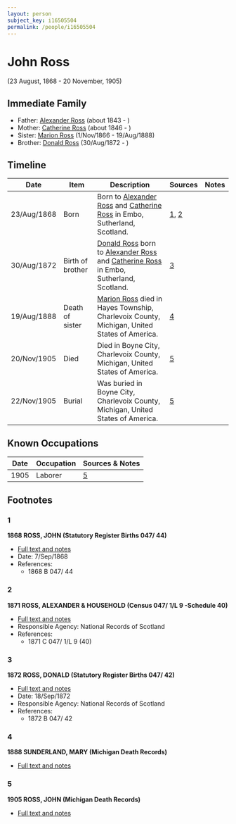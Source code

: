 ```yaml
---
layout: person
subject_key: i16505504
permalink: /people/i16505504
---
```


# John Ross
(23 August, 1868 - 20 November, 1905)

## Immediate Family

* Father: [Alexander Ross](./@17311533@-alexander-ross-b1843-d.md) (about 1843 - )
* Mother: [Catherine Ross](./@98280413@-catherine-ross-b1846-d.md) (about 1846 - )
* Sister: [Marion Ross](./@75416110@-marion-ross-b1866-11-1-d1888-8-19.md) (1/Nov/1866 - 19/Aug/1888)
* Brother: [Donald Ross](./@4496220@-donald-ross-b1872-8-30-d.md) (30/Aug/1872 - )

## Timeline

Date | Item | Description | Sources | Notes
---|---|---|---|---
23/Aug/1868 | Born | Born to [Alexander Ross](./@17311533@-alexander-ross-b1843-d.md) and [Catherine Ross](./@98280413@-catherine-ross-b1846-d.md) in Embo, Sutherland, Scotland. | [1](#1), [2](#2) | 
30/Aug/1872 | Birth of brother | [Donald Ross](./@4496220@-donald-ross-b1872-8-30-d.md) born to [Alexander Ross](./@17311533@-alexander-ross-b1843-d.md) and [Catherine Ross](./@98280413@-catherine-ross-b1846-d.md) in Embo, Sutherland, Scotland. | [3](#3) | 
19/Aug/1888 | Death of sister | [Marion Ross](./@75416110@-marion-ross-b1866-11-1-d1888-8-19.md) died in Hayes Township, Charlevoix County, Michigan, United States of America. | [4](#4) | 
20/Nov/1905 | Died | Died in Boyne City, Charlevoix County, Michigan, United States of America. | [5](#5) | 
22/Nov/1905 | Burial | Was buried in Boyne City, Charlevoix County, Michigan, United States of America. | [5](#5) | 

## Known Occupations

Date | Occupation | Sources & Notes
---|---|---
1905 | Laborer | [5](#5)

## Footnotes

### 1

**1868 ROSS, JOHN (Statutory Register Births 047/ 44)**

* [Full text and notes](../sources/@69616292@-1868-ross,-john-statutory-register-births-047-44-.md)
* Date: 7/Sep/1868
* References: 
  * 1868 B 047/ 44

### 2

**1871 ROSS, ALEXANDER & HOUSEHOLD (Census 047/ 1/L 9 -Schedule 40)**

* [Full text and notes](../sources/@74709952@-1871-ross,-alexander-&-household-census-047-1-l-9-schedule-40-.md)
* Responsible Agency: National Records of Scotland
* References: 
  * 1871 C 047/ 1/L 9 (40)

### 3

**1872 ROSS, DONALD (Statutory Register Births 047/ 42)**

* [Full text and notes](../sources/@56763929@-1872-ross,-donald-statutory-register-births-047-42-.md)
* Date: 18/Sep/1872
* Responsible Agency: National Records of Scotland
* References: 
  * 1872 B 047/ 42

### 4

**1888 SUNDERLAND, MARY (Michigan Death Records)**

* [Full text and notes](../sources/@32982872@-1888-sunderland,-mary-michigan-death-records-.md)

### 5

**1905 ROSS, JOHN (Michigan Death Records)**

* [Full text and notes](../sources/@61881714@-1905-ross,-john-michigan-death-records-.md)

